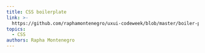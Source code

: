 ```yaml
---
title: CSS boilerplate
link: >-
  https://github.com/raphamontenegro/uxui-codeweek/blob/master/boiler-plates/main.css
topics:
  - CSS
authors: Rapha Montenegro
---
```


